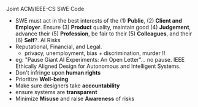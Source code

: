 Joint ACM/IEEE-CS SWE Code
- SWE must act in the best interests of the (1) **Public**, (2) **Client and Employer**. Ensure (3) **Product** quality, maintain good (4) **Judgement**, advance their (5) **Profession**, be fair to their (5) **Colleagues**, and their (6) **Self**?.
AI Risks
- Reputational, Financial, and Legal.
	- privacy, unemployment, bias + discrimination, murder !!
- eg: "Pause Giant AI Experiments: An Open Letter"... no pause.
IEEE Ethically Aligned Design for Autonomous and Intelligent Systems.
- Don't infringe upon **human rights**
- Prioritize **Well-being**
- Make sure designers take **accountability**
- ensure systems are **transparent**
- Minimize **Misuse** and raise **Awareness** of risks

